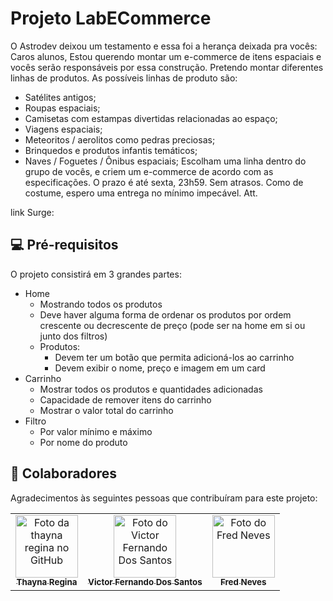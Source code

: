 # Projeto LabECommerce

O Astrodev deixou um testamento e essa foi a herança deixada pra vocês:
Caros alunos,
Estou querendo montar um e-commerce de itens espaciais e vocês serão responsáveis por essa construção. Pretendo montar diferentes linhas de produtos. As possíveis linhas de produto são:
- Satélites antigos;
- Roupas espaciais;
- Camisetas com estampas divertidas relacionadas ao espaço;
- Viagens espaciais;
- Meteoritos / aerolitos como pedras preciosas;
- Brinquedos e produtos infantis temáticos;
- Naves / Foguetes / Ônibus espaciais;
Escolham uma linha dentro do grupo de vocês, e criem um e-commerce de acordo com as especificações.
O prazo é até sexta, 23h59. Sem atrasos.
Como de costume, espero uma entrega no mínimo impecável.
Att.




link Surge: 

>>>>>>>>>>>>>>>>>>>>>>>>>>>>>>>>>>>>>>>>>>>>>>>>>>>>>>>>>>>>>>>>>>>>>>>>>>>>>>>>>>>>>>>>>>>>>>>>>>>>>>>>>>>>>>>>>>>>>






## 💻 Pré-requisitos

O projeto consistirá em 3 grandes partes:

- Home
    - Mostrando todos os produtos
    - Deve haver alguma forma de ordenar os produtos por ordem crescente ou decrescente de preço (pode ser na home em si ou junto dos filtros)
    - Produtos:
        - Devem ter um botão que permita adicioná-los ao carrinho
        - Devem exibir o nome, preço e imagem em um card
- Carrinho
    - Mostrar todos os produtos e quantidades adicionadas
    - Capacidade de remover itens do carrinho
    - Mostrar o valor total do carrinho
- Filtro
    - Por valor mínimo e máximo
    - Por nome do produto

  
 



## 🤝 Colaboradores

Agradecimentos às seguintes pessoas que contribuíram para este projeto:

<table>
  <tr>
    <td align="center">
      <a href="https://github.com/thaynareginam">
        <img src="https://avatars.githubusercontent.com/u/79390113?s…00&u=b065c64098c5b02a518c275d6d7449b1c2973559&v=4/u/31936044" width="100px;" alt="Foto da thayna regina no GitHub"/><br>
        <sub>
          <b>Thayna Regina</b>
        </sub>
      </a>
    </td>
    <td align="center">
      <a href="https://github.com/Vttos">
        <img src="https://avatars.githubusercontent.com/u/88352932?v=4" width="100px;" alt="Foto do Victor Fernando Dos Santos"/><br>
        <sub>
          <b>Victor Fernando Dos Santos</b>
        </sub>
      </a>
    </td>
    <td align="center">
      <a href="https://github.com/FredNeves95">
        <img src="https://avatars.githubusercontent.com/u/88235577?v=4" width="100px;" alt="Foto do Fred Neves"/><br>
        <sub>
          <b>Fred Neves</b>
        </sub>
      </a>
    </td>
  </tr>
</table>


